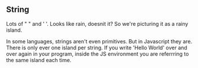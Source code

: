 
## String

Lots of " " and ' '. Looks like rain, doesnit it? So we're picturing it as a rainy island.

In some languages, strings aren't even primitives. But in Javascript they are. There is only ever one island per string. If you write 'Hello World' over and over again in your program, inside the JS environment you are referrring to the same island each time.